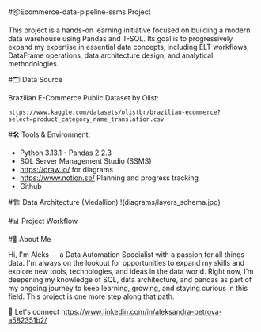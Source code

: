 #📦Ecommerce-data-pipeline-ssms Project

This project is a hands-on learning initiative focused on building a modern data warehouse using Pandas and T-SQL. Its goal is to progressively expand my expertise in essential data concepts, including ELT workflows, DataFrame operations, data architecture design, and analytical methodologies.

#🗂️ Data Source 

 Brazilian E-Commerce Public Dataset by Olist:
 
    https://www.kaggle.com/datasets/olistbr/brazilian-ecommerce?select=product_category_name_translation.csv


#🛠️ Tools & Environment:
  - Python 3.13.1 - Pandas 2.2.3
  - SQL Server Management Studio (SSMS)
  - https://draw.io/ for diagrams
  - https://www.notion.so/ Planning and progress tracking
  - Github

#🏗️ Data Architecture (Medallion)
!(diagrams/layers_schema.jpg)


#📊 Project Workflow

#👋 About Me

Hi, I'm Aleks — a Data Automation Specialist with a passion for all things data. I'm always on the lookout for opportunities to expand my skills and explore new tools, technologies, and ideas in the data world. Right now, I’m deepening my knowledge of SQL, data architecture, and pandas as part of my ongoing journey to keep learning, growing, and staying curious in this field. This project is one more step along that path.

🔗 Let's connect  https://www.linkedin.com/in/aleksandra-petrova-a582351b2/


  
 


